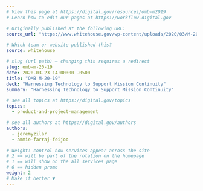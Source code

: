 ```yaml
---
# View this page at https://digital.gov/resources/omb-m2019
# Learn how to edit our pages at https://workflow.digital.gov

# Originally published at the following URL:
source_url: "https://www.whitehouse.gov/wp-content/uploads/2020/03/M-20-19.pdf"

# Which team or website published this?
source: whitehouse

# slug (url path) — changing this requires a redirect
slug: omb-m-20-19
date: 2020-03-23 14:00:00 -0500
title: "OMB M-20-19"
deck: "Harnessing Technology to Support Mission Continuity"
summary: "Harnessing Technology to Support Mission Continuity"

# see all topics at https://digital.gov/topics
topics:
  - product-and-project-management

# see all authors at https://digital.gov/authors
authors:
  - jeremyzilar
  - ammie-farraj-feijoo

# Weight: control how services appear across the site
# 2 == will be part of the rotation on the homepage
# 1 == will show on the all services page
# 0 == hidden promo
weight: 2
# Make it better ♥
---
```

